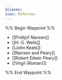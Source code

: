 ```yaml
---
aliases: 
icon: MiPerson
---
```

%% Begin Waypoint %%
- [[Fridtjof Nansen]]
- [[H. G. Wells]]
- [[John Keats]]
- [[Nansen and Peary]]
- [[Robert Edwin Peary]]
- [[Virgil (Roman)]]

%% End Waypoint %%
